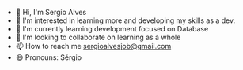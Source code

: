   - 👋 Hi, I'm Sergio Alves
- 👀 I'm interested in learning more and developing my skills as a dev.
- 🌱 I'm currently learning development focused on Database
- 💞️ I'm looking to collaborate on learning as a whole
- 📫 How to reach me sergioalvesjob@gmail.com
- 😄 Pronouns: Sérgio

<!---
sergioalvesjob/sergioalvesjob is a ✨ special ✨ repository because its `README.md` (this file) appears on your GitHub profile.
You can click the Preview link to take a look at your changes.
--->
